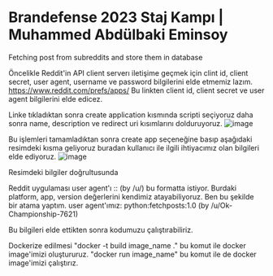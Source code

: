 # Brandefense 2023 Staj Kampı | Muhammed Abdülbaki Eminsoy
 Fetching post from subreddits and store them in database 

Öncelikle Reddit'in API client serverı iletişime geçmek için clint id, client secret, user agent, username ve password bilgilerini elde etmemiz lazım. 
https://www.reddit.com/prefs/apps/ Bu linkten client id, client secret ve user agent bilgilerini elde edicez.

Linke tıkladıktan sonra create application kısmında scripti seçiyoruz daha sonra name, description ve redirect uri kısımlarını dolduruyoruz. 
![image](https://github.com/maeminsoy/Brandefense-2023-Staj-Kamp----Muhammed-Abdulbaki-Eminsoy/assets/137301030/ea7666c5-dd79-48a4-9f2c-e5d3c6dd3c65)

Bu işlemleri tamamladıktan sonra create app seçeneğine basıp aşağıdaki resimdeki kısma geliyoruz buradan kullanıcı ile ilgili ihtiyacımız olan bilgileri elde ediyoruz. 
![image](https://github.com/maeminsoy/Brandefense-2023-Staj-Kamp----Muhammed-Abdulbaki-Eminsoy/assets/137301030/fb3a5b3e-e7b2-4cd3-a709-e0a3e704d77c)


Resimdeki bilgiler doğrultusunda 

Reddit uygulaması user agent'ı <platform>:<app ID>:<version string> (by /u/<Reddit username>) bu formatta istiyor. Burdaki platform, app, version değerlerini kendimiz atayabiliyoruz. Ben bu şekilde bir atama yaptım.
user agent'ımız: python:fetchposts:1.0 (by /u/Ok-Championship-7621)

Bu bilgileri elde ettikten sonra kodumuzu çalıştırabiliriz.

Dockerize edilmesi 
"docker -t build image_name ." bu komut ile docker image'imizi oluştururuz.
"docker run image_name" bu komut ile de docker image'imizi çalıştırız.
